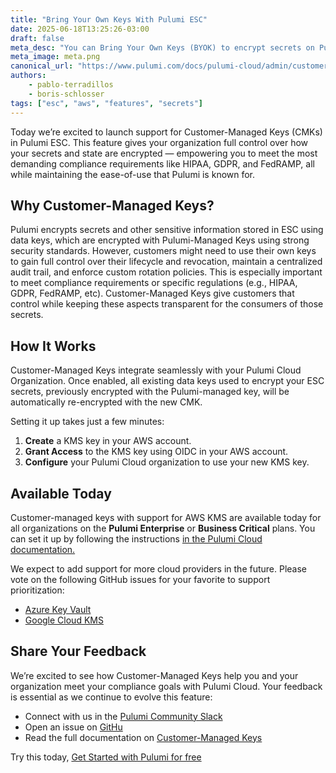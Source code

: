 ```yaml
---
title: "Bring Your Own Keys With Pulumi ESC"
date: 2025-06-18T13:25:26-03:00
draft: false
meta_desc: "You can Bring Your Own Keys (BYOK) to encrypt secrets on Pulumi ESC."
meta_image: meta.png
canonical_url: "https://www.pulumi.com/docs/pulumi-cloud/admin/customer-managed-keys/"
authors:
    - pablo-terradillos
    - boris-schlosser
tags: ["esc", "aws", "features", "secrets"]
---
```


Today we’re excited to launch support for Customer-Managed Keys (CMKs) in Pulumi ESC. This feature gives your organization full control over how your secrets and state are encrypted — empowering you to meet the most demanding compliance requirements like HIPAA, GDPR, and FedRAMP, all while maintaining the ease-of-use that Pulumi is known for.

<!--more-->

## Why Customer-Managed Keys?

Pulumi encrypts secrets and other sensitive information stored in ESC using data keys, which are encrypted with Pulumi-Managed Keys using strong security standards. However, customers might need to use their own keys to gain full control over their lifecycle and revocation, maintain a centralized audit trail, and enforce custom rotation policies. This is especially important to meet compliance requirements or specific regulations (e.g., HIPAA, GDPR, FedRAMP, etc).  Customer-Managed Keys give customers that control while keeping these aspects transparent for the consumers of those secrets.

## How It Works

Customer-Managed Keys integrate seamlessly with your Pulumi Cloud Organization. Once enabled, all existing data keys used to encrypt your ESC secrets, previously encrypted with the Pulumi-managed key, will be automatically re-encrypted with the new CMK.

Setting it up takes just a few minutes:

1. **Create** a KMS key in your AWS account.  
2. **Grant Access** to the KMS key using OIDC in your AWS account.  
3. **Configure** your Pulumi Cloud organization to use your new KMS key.

## Available Today

Customer-managed keys with support for AWS KMS are available today for all organizations on the **Pulumi Enterprise** or **Business Critical** plans. You can set it up by following the instructions [in the Pulumi Cloud documentation.](https://www.pulumi.com/docs/pulumi-cloud/admin/customer-managed-keys)

We expect to add support for more cloud providers in the future. Please vote on the following GitHub issues for your favorite to support prioritization:

* [Azure Key Vault](https://github.com/pulumi/pulumi-cloud-requests/issues/521)  
* [Google Cloud KMS](https://github.com/pulumi/pulumi-cloud-requests/issues/522)

## Share Your Feedback

We’re excited to see how Customer-Managed Keys help you and your organization meet your compliance goals with Pulumi Cloud. Your feedback is essential as we continue to evolve this feature:

* Connect with us in the [Pulumi Community Slack](https://slack.pulumi.com)  
* Open an issue on [GitHu](https://github.com/pulumi/pulumi)
* Read the full documentation on [Customer-Managed Keys](https://www.pulumi.com/docs/pulumi-cloud/admin/customer-managed-keys)

Try this today, [Get Started with Pulumi for free](https://pulumi.com/start)
